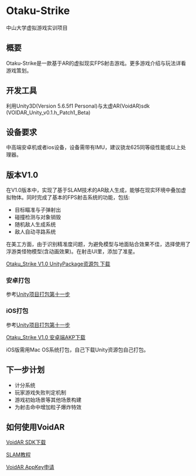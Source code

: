 # Otaku-Strike
中山大学虚拟游戏实训项目

## 概要
Otaku-Strike是一款基于AR的虚拟现实FPS射击游戏。更多游戏介绍与玩法详看游戏策划。

## 开发工具
利用Unity3D(Version 5.6.5f1 Personal)与太虚AR(VoidAR)sdk (VOIDAR_Unity_v0.1.h_Patch1_Beta)

## 设备要求
中高端安卓机或者ios设备，设备需带有IMU，建议骁龙625同等级性能或以上处理器。

## 版本V1.0
在V1.0版本中，实现了基于SLAM技术的AR敌人生成，能够在现实环境中叠加虚拟物体。同时完成了基本的FPS射击系统的功能，包括:
* 目标瞄准与子弹射出
* 碰撞检测与对象销毁
* 随机敌人生成系统
* 敌人自动寻路系统

在美工方面，由于识别精准度问题，为避免模型与地面贴合效果不佳，选择使用了浮游类怪物模型(含动画效果)。在射击UI里，添加了准星。

[Otaku_Strike V1.0 UnityPackage资源包 下载](https://pan.baidu.com/s/1PuSSEEZ8qDYLFB7vlMQs-A)
### 安卓打包
参考[Unity项目打包第十一步](https://jingyan.baidu.com/article/6525d4b17e0254ac7d2e9414.html)

### iOS打包
参考[Unity项目打包第十一步](https://jingyan.baidu.com/article/6525d4b17e0254ac7d2e9414.html)

[Otaku_Strike V1.0 安卓端AKP下载](https://pan.baidu.com/s/1VwWxtDj1C458oJl6jyUfKQ)

iOS版需用Mac OS系统打包，自己下载Unity资源包自己打包。

## 下一步计划

* 计分系统
* 玩家游戏失败判定机制
* 游戏初始场景等其他场景构建
* 为射击命中增加粒子爆炸特效

## 如何使用VoidAR
[VoidAR SDK下载](https://www.voidar.net/downloads.php)

[SLAM教程](https://jingyan.baidu.com/article/6525d4b17e0254ac7d2e9414.html)

[VoidAR 	AppKey申请](https://cloud.voidar.net/)
